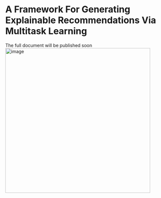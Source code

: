 # A Framework For Generating Explainable Recommendations Via Multitask Learning


The full document will be published soon
<img width="453" alt="image" src="https://user-images.githubusercontent.com/103757072/233791305-44be5fa7-e794-411e-8863-c7709ec389ef.png">
